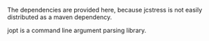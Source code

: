 The dependencies are provided here, because jcstress is not easily distributed as a maven dependency.

jopt is a command line argument parsing library.